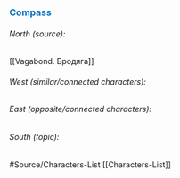 




### <span style="color:#0070c0">Compass</span>
###### North (source):
[[Vagabond. Бродяга]]

###### West (similar/connected characters):


###### East (opposite/connected characters):


###### South (topic):



#Source/Characters-List [[Characters-List]]


